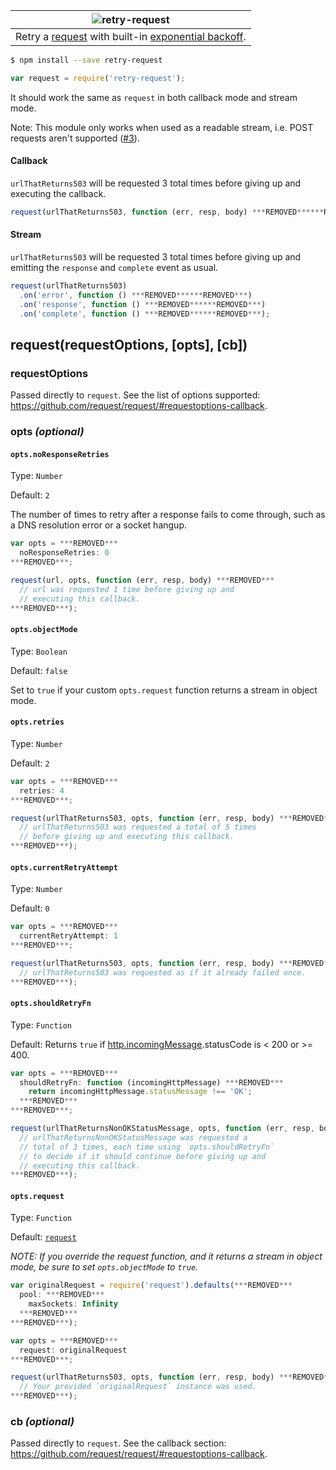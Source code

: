|![retry-request](logo.png)
|:-:
|Retry a [request][request] with built-in [exponential backoff](https://developers.google.com/analytics/devguides/reporting/core/v3/coreErrors#backoff).

```sh
$ npm install --save retry-request
```
```js
var request = require('retry-request');
```

It should work the same as `request` in both callback mode and stream mode.

Note: This module only works when used as a readable stream, i.e. POST requests aren't supported  ([#3](https://github.com/stephenplusplus/retry-request/issues/3)).

#### Callback

`urlThatReturns503` will be requested 3 total times before giving up and executing the callback.

```js
request(urlThatReturns503, function (err, resp, body) ***REMOVED******REMOVED***);
```

#### Stream

`urlThatReturns503` will be requested 3 total times before giving up and emitting the `response` and `complete` event as usual.

```js
request(urlThatReturns503)
  .on('error', function () ***REMOVED******REMOVED***)
  .on('response', function () ***REMOVED******REMOVED***)
  .on('complete', function () ***REMOVED******REMOVED***);
```

## request(requestOptions, [opts], [cb])

### requestOptions

Passed directly to `request`. See the list of options supported: https://github.com/request/request/#requestoptions-callback.

### opts *(optional)*

#### `opts.noResponseRetries`

Type: `Number`

Default: `2`

The number of times to retry after a response fails to come through, such as a DNS resolution error or a socket hangup.

```js
var opts = ***REMOVED***
  noResponseRetries: 0
***REMOVED***;

request(url, opts, function (err, resp, body) ***REMOVED***
  // url was requested 1 time before giving up and
  // executing this callback.
***REMOVED***);
```

#### `opts.objectMode`

Type: `Boolean`

Default: `false`

Set to `true` if your custom `opts.request` function returns a stream in object mode.

#### `opts.retries`

Type: `Number`

Default: `2`

```js
var opts = ***REMOVED***
  retries: 4
***REMOVED***;

request(urlThatReturns503, opts, function (err, resp, body) ***REMOVED***
  // urlThatReturns503 was requested a total of 5 times
  // before giving up and executing this callback.
***REMOVED***);
```

#### `opts.currentRetryAttempt`

Type: `Number`

Default: `0`

```js
var opts = ***REMOVED***
  currentRetryAttempt: 1
***REMOVED***;

request(urlThatReturns503, opts, function (err, resp, body) ***REMOVED***
  // urlThatReturns503 was requested as if it already failed once.
***REMOVED***);
```

#### `opts.shouldRetryFn`

Type: `Function`

Default: Returns `true` if [http.incomingMessage](https://nodejs.org/api/http.html#http_http_incomingmessage).statusCode is < 200 or >= 400.

```js
var opts = ***REMOVED***
  shouldRetryFn: function (incomingHttpMessage) ***REMOVED***
    return incomingHttpMessage.statusMessage !== 'OK';
  ***REMOVED***
***REMOVED***;

request(urlThatReturnsNonOKStatusMessage, opts, function (err, resp, body) ***REMOVED***
  // urlThatReturnsNonOKStatusMessage was requested a
  // total of 3 times, each time using `opts.shouldRetryFn`
  // to decide if it should continue before giving up and
  // executing this callback.
***REMOVED***);
```

#### `opts.request`

Type: `Function`

Default: [`request`][request]

*NOTE: If you override the request function, and it returns a stream in object mode, be sure to set `opts.objectMode` to `true`.*

```js
var originalRequest = require('request').defaults(***REMOVED***
  pool: ***REMOVED***
    maxSockets: Infinity
  ***REMOVED***
***REMOVED***);

var opts = ***REMOVED***
  request: originalRequest
***REMOVED***;

request(urlThatReturns503, opts, function (err, resp, body) ***REMOVED***
  // Your provided `originalRequest` instance was used.
***REMOVED***);
```

### cb *(optional)*

Passed directly to `request`. See the callback section: https://github.com/request/request/#requestoptions-callback.

[request]: https://github.com/request/request
